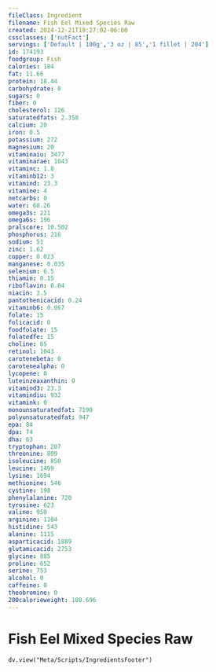 ```yaml
---
fileClass: Ingredient
filename: Fish Eel Mixed Species Raw
created: 2024-12-21T19:27:02-06:00
cssclasses: ['nutFact']
servings: ['Default | 100g','3 oz | 85','1 fillet | 204']
id: 174193
foodgroup: Fish
calories: 184
fat: 11.66
protein: 18.44
carbohydrate: 0
sugars: 0
fiber: 0
cholesterol: 126
saturatedfats: 2.358
calcium: 20
iron: 0.5
potassium: 272
magnesium: 20
vitaminaiu: 3477
vitaminarae: 1043
vitaminc: 1.8
vitaminb12: 3
vitamind: 23.3
vitamine: 4
netcarbs: 0
water: 68.26
omega3s: 221
omega6s: 196
pralscore: 10.502
phosphorus: 216
sodium: 51
zinc: 1.62
copper: 0.023
manganese: 0.035
selenium: 6.5
thiamin: 0.15
riboflavin: 0.04
niacin: 3.5
pantothenicacid: 0.24
vitaminb6: 0.067
folate: 15
folicacid: 0
foodfolate: 15
folatedfe: 15
choline: 65
retinol: 1043
carotenebeta: 0
carotenealpha: 0
lycopene: 0
luteinzeaxanthin: 0
vitamind3: 23.3
vitamindiu: 932
vitamink: 0
monounsaturatedfat: 7190
polyunsaturatedfat: 947
epa: 84
dpa: 74
dha: 63
tryptophan: 207
threonine: 809
isoleucine: 850
leucine: 1499
lysine: 1694
methionine: 546
cystine: 198
phenylalanine: 720
tyrosine: 623
valine: 950
arginine: 1104
histidine: 543
alanine: 1115
asparticacid: 1889
glutamicacid: 2753
glycine: 885
proline: 652
serine: 753
alcohol: 0
caffeine: 0
theobromine: 0
200calorieweight: 108.696
---
```


# Fish Eel Mixed Species Raw

```dataviewjs
dv.view("Meta/Scripts/IngredientsFooter")
```
